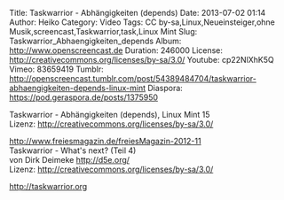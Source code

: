 Title: Taskwarrior - Abhängigkeiten (depends)
Date: 2013-07-02 01:14
Author: Heiko
Category: Video
Tags: CC by-sa,Linux,Neueinsteiger,ohne Musik,screencast,Taskwarrior,task,Linux Mint
Slug: Taskwarrior_Abhaengigkeiten_depends
Album: http://www.openscreencast.de
Duration: 246000
License: http://creativecommons.org/licenses/by-sa/3.0/
Youtube: cp22NlXhK5Q
Vimeo: 83659419
Tumblr: http://openscreencast.tumblr.com/post/54389484704/taskwarrior-abhaengigkeiten-depends-linux-mint
Diaspora: https://pod.geraspora.de/posts/1375950

Taskwarrior - Abhängigkeiten (depends), Linux Mint 15  
Lizenz: <http://creativecommons.org/licenses/by-sa/3.0/>  
  
<http://www.freiesmagazin.de/freiesMagazin-2012-11>  
Taskwarrior - What's next? (Teil 4)  
von Dirk Deimeke <http://d5e.org/>  
Lizenz: <http://creativecommons.org/licenses/by-sa/3.0/>  
  
<http://taskwarrior.org>

